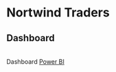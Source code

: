 # Nortwind Traders

## Dashboard
<br />Dashboard [Power BI](https://app.powerbi.com/view?r=eyJrIjoiNzYzNGI1MTYtODRkYi00MjMzLWFkYWItYTFkNTVhYmZmODg4IiwidCI6ImQ3ODZiMTczLTY0NjMtNGQ1OS05ZTcyLWIwZjc1NTM1MGI4MyJ9)
